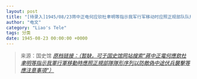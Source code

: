 ```yaml
---
layout: post
title: "[待录入]1945/08/23蒋中正电何应钦杜聿明等指示我军行军移动时应照正规部队队形序列以防敌伪中途伏兵袭击等应注意事项"
author: "电文"
category: "Liao's Tele"
tags: 分类
date: 1945-08-23 00:00:00 +0000
---
```

> 来源：国史馆 [*原档链接：（暂缺，可于国史馆网站搜索“蔣中正電何應欽杜聿明等指示我軍行軍移動時應照正規部隊隊形序列以防敵偽中途伏兵襲擊等應注意事項“）*]()
